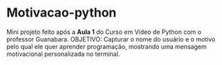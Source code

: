 # Motivacao-python
Mini projeto feito após a **Aula 1** do Curso em Vídeo de Python com o professor Guanabara.
OBJETIVO:
Capturar o nome do usuário e o motivo pelo qual ele quer aprender programação, mostrando uma mensagem motivacional personalizada no terminal.
